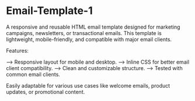 # Email-Template-1
A responsive and reusable HTML email template designed for marketing campaigns, newsletters, or transactional emails. This template is lightweight, mobile-friendly, and compatible with major email clients.

Features:

--> Responsive layout for mobile and desktop.
--> Inline CSS for better email client compatibility.
--> Clean and customizable structure.
--> Tested with common email clients.

Easily adaptable for various use cases like welcome emails, product updates, or promotional content.

